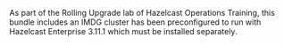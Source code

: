 As part of the Rolling Upgrade lab of Hazelcast Operations Training, this bundle includes an IMDG cluster has been preconfigured to run with Hazelcast Enterprise 3.11.1 which must be installed separately.